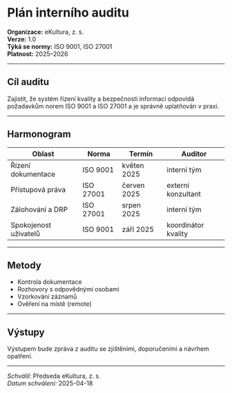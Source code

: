 # Plán interního auditu
<!-- # audity/plan-interniho-auditu.md -->

**Organizace:** eKultura, z. s.  
**Verze:** 1.0  
**Týká se normy:** ISO 9001, ISO 27001  
**Platnost:** 2025–2026

---

## Cíl auditu

Zajistit, že systém řízení kvality a bezpečnosti informací odpovídá požadavkům norem ISO 9001 a ISO 27001 a je správně uplatňován v praxi.

---

## Harmonogram

| Oblast | Norma | Termín | Auditor |
|--------|-------|--------|---------|
| Řízení dokumentace | ISO 9001 | květen 2025 | interní tým |
| Přístupová práva | ISO 27001 | červen 2025 | externí konzultant |
| Zálohování a DRP | ISO 27001 | srpen 2025 | interní tým |
| Spokojenost uživatelů | ISO 9001 | září 2025 | koordinátor kvality |

---

## Metody

- Kontrola dokumentace
- Rozhovory s odpovědnými osobami
- Vzorkování záznamů
- Ověření na místě (remote)

---

## Výstupy

Výstupem bude zpráva z auditu se zjištěními, doporučeními a návrhem opatření.

---

*Schválil:* Předseda eKultura, z. s.  
*Datum schválení:* 2025-04-18
